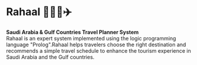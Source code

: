 # Rahaal 👨🏻‍✈️✈️

**Saudi Arabia & Gulf Countries Travel Planner System**
<br>
Rahaal is an expert system implemented using the logic programming language "Prolog".Rahaal helps travelers choose the right destination and recommends a simple travel schedule to enhance the tourism experience in Saudi Arabia and the Gulf countries.

